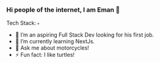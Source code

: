 ### Hi people of the internet, I am Eman 👋

<div>
Tech Stack:
<img align="center" src="./images/react.pdf" height="5px" width="5px" />

- 🔭 I’m an aspiring Full Stack Dev looking for his first job.
- 🌱 I’m currently learning NextJs.
- 💬 Ask me about motorcycles!
- ⚡ Fun fact: I like turtles!
</div>
